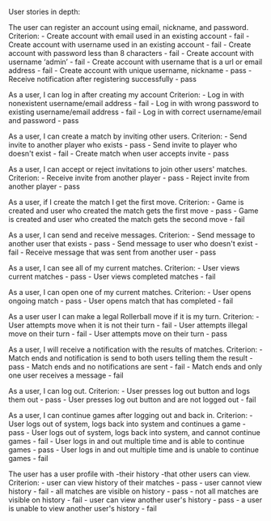 User stories in depth:

The user can register an account using email, nickname, and password. Criterion: - Create account with email used in an existing account - fail - Create account with username used in an existing account - fail - Create account with password less than 8 characters - fail - Create account with username ‘admin’ - fail - Create account with username that is a url or email address - fail - Create account with unique username, nickname - pass - Receive notification after registering successfully - pass

As a user, I can log in after creating my account Criterion: - Log in with nonexistent username/email address - fail - Log in with wrong password to existing username/email address - fail - Log in with correct username/email and password - pass

As a user, I can create a match by inviting other users. Criterion: - Send invite to another player who exists - pass - Send invite to player who doesn't exist - fail - Create match when user accepts invite - pass

As a user, I can accept or reject invitations to join other users' matches. Criterion: - Receive invite from another player - pass - Reject invite from another player - pass

As a user, if I create the match I get the first move. Criterion: - Game is created and user who created the match gets the first move - pass - Game is created and user who created the match gets the second move - fail

As a user, I can send and receive messages. Criterion: - Send message to another user that exists - pass - Send message to user who doesn't exist - fail - Receive message that was sent from another user - pass

As a user, I can see all of my current matches. Criterion: - User views current matches - pass - User views completed matches - fail

As a user, I can open one of my current matches. Criterion: - User opens ongoing match - pass - User opens match that has completed - fail

As a user user I can make a legal Rollerball move if it is my turn. Criterion: - User attempts move when it is not their turn - fail - User attempts illegal move on their turn - fail - User attempts move on their turn - pass

As a user, I will receive a notification with the results of matches. Criterion: - Match ends and notification is send to both users telling them the result - pass - Match ends and no notifications are sent - fail - Match ends and only one user receives a message - fail

As a user, I can log out. Criterion: - User presses log out button and logs them out - pass - User presses log out button and are not logged out - fail

As a user, I can continue games after logging out and back in. Criterion: - User logs out of system, logs back into system and continues a game - pass - User logs out of system, logs back into system, and cannot continue games - fail - User logs in and out multiple time and is able to continue games - pass - User logs in and out multiple time and is unable to continue games - fail

The user has a user profile with -their history -that other users can view. Criterion: - user can view history of their matches - pass - user cannot view history - fail - all matches are visible on history - pass - not all matches are visible on history - fail - user can view another user's history - pass - a user is unable to view another user's history - fail
